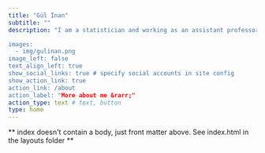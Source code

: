 ```yaml
---
title: "Gül İnan"
subtitle: ""
description: "I am a statistician and working as an assistant professor in the Department of Mathematics at Istanbul Technical University, Istanbul, Turkey. In Spring23, I am teaching [MAT555E: Statistical Data Analysis for Computational Sciences](https://mat555e-spring23.github.io) and [MAT388E: Data Analysis in Fundamental Sciences](https://mat388e-spring23.github.io).

images:
  - img/gulinan.png
image_left: false
text_align_left: true
show_social_links: true # specify social accounts in site config
show_action_link: true
action_link: /about
action_label: "More about me &rarr;"
action_type: text # text, button
type: home
---
```


** index doesn't contain a body, just front matter above.
See index.html in the layouts folder **

